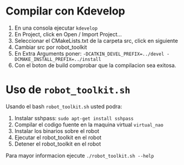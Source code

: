 # Compilar con Kdevelop

1. En una consola ejecutar `kdevelop`
2. En Project, click en Open / Import Project...
3. Seleccionar el CMakeLists.txt de la carpeta src, click en siguiente
4. Cambiar src por robot_toolkit
5. En Extra Arguments poner: `-DCATKIN_DEVEL_PREFIX=../devel -DCMAKE_INSTALL_PREFIX=../install`
6. Con el boton de build comprobar que la compilacion sea exitosa. 

# Uso de `robot_toolkit.sh`

Usando el bash `robot_toolkit.sh`  usted podra:
1. Instalar sshpass: `sudo apt-get install sshpass`
2. Compilar el codigo fuente en la maquina virtual `virtual_nao`
3. Instalar los binarios sobre el robot
4. Ejecutar el robot_toolkit en el robot
5. Detener el robot_toolkit en el robot

Para mayor informacion ejecute `./robot_toolkit.sh --help`